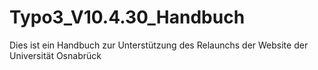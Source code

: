 # Typo3_V10.4.30_Handbuch
Dies ist ein Handbuch zur Unterstützung des Relaunchs der Website der Universität Osnabrück
